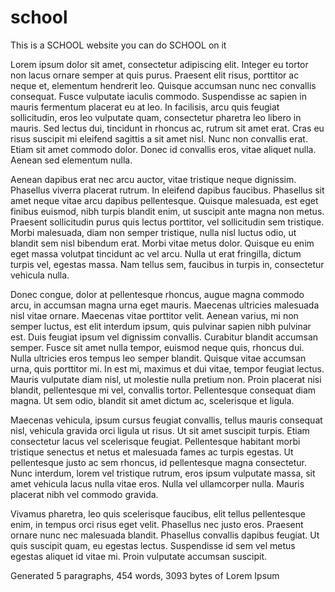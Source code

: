 # school 

This is a SCHOOL website you can do SCHOOL on it   

Lorem ipsum dolor sit amet, consectetur adipiscing elit. Integer eu tortor non lacus ornare semper at quis purus. Praesent elit risus, porttitor ac neque et, elementum hendrerit leo. Quisque accumsan nunc nec convallis consequat. Fusce vulputate iaculis commodo. Suspendisse ac sapien in mauris fermentum placerat eu at leo. In facilisis, arcu quis feugiat sollicitudin, eros leo vulputate quam, consectetur pharetra leo libero in mauris. Sed lectus dui, tincidunt in rhoncus ac, rutrum sit amet erat. Cras eu risus suscipit mi eleifend sagittis a sit amet nisl. Nunc non convallis erat. Etiam sit amet commodo dolor. Donec id convallis eros, vitae aliquet nulla. Aenean sed elementum nulla.

Aenean dapibus erat nec arcu auctor, vitae tristique neque dignissim. Phasellus viverra placerat rutrum. In eleifend dapibus faucibus. Phasellus sit amet neque vitae arcu dapibus pellentesque. Quisque malesuada, est eget finibus euismod, nibh turpis blandit enim, ut suscipit ante magna non metus. Praesent sollicitudin purus quis lectus porttitor, vel sollicitudin sem tristique. Morbi malesuada, diam non semper tristique, nulla nisl luctus odio, ut blandit sem nisl bibendum erat. Morbi vitae metus dolor. Quisque eu enim eget massa volutpat tincidunt ac vel arcu. Nulla ut erat fringilla, dictum turpis vel, egestas massa. Nam tellus sem, faucibus in turpis in, consectetur vehicula nulla.

Donec congue, dolor at pellentesque rhoncus, augue magna commodo arcu, in accumsan magna urna eget mauris. Maecenas ultricies malesuada nisl vitae ornare. Maecenas vitae porttitor velit. Aenean varius, mi non semper luctus, est elit interdum ipsum, quis pulvinar sapien nibh pulvinar est. Duis feugiat ipsum vel dignissim convallis. Curabitur blandit accumsan semper. Fusce sit amet nulla tempor, euismod neque quis, rhoncus dui. Nulla ultricies eros tempus leo semper blandit. Quisque vitae accumsan urna, quis porttitor mi. In est mi, maximus et dui vitae, tempor feugiat lectus. Mauris vulputate diam nisl, ut molestie nulla pretium non. Proin placerat nisi blandit, pellentesque mi vel, convallis tortor. Pellentesque consequat diam magna. Ut sem odio, blandit sit amet dictum ac, scelerisque et ligula.

Maecenas vehicula, ipsum cursus feugiat convallis, tellus mauris consequat nisl, vehicula gravida orci ligula ut risus. Ut sit amet suscipit turpis. Etiam consectetur lacus vel scelerisque feugiat. Pellentesque habitant morbi tristique senectus et netus et malesuada fames ac turpis egestas. Ut pellentesque justo ac sem rhoncus, id pellentesque magna consectetur. Nunc interdum, lorem vel tristique rutrum, eros ipsum vulputate massa, sit amet vehicula lacus nulla vitae eros. Nulla vel ullamcorper nulla. Mauris placerat nibh vel commodo gravida.

Vivamus pharetra, leo quis scelerisque faucibus, elit tellus pellentesque enim, in tempus orci risus eget velit. Phasellus nec justo eros. Praesent ornare nunc nec malesuada blandit. Phasellus convallis dapibus feugiat. Ut quis suscipit quam, eu egestas lectus. Suspendisse id sem vel metus egestas aliquet id vitae mi. Proin vulputate accumsan suscipit.

Generated 5 paragraphs, 454 words, 3093 bytes of Lorem Ipsum
